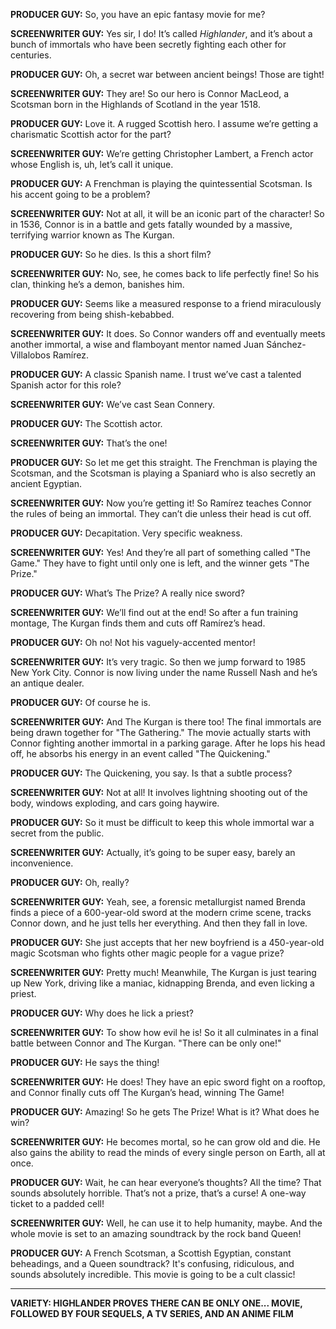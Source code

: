 **PRODUCER GUY:** So, you have an epic fantasy movie for me?

**SCREENWRITER GUY:** Yes sir, I do! It’s called *Highlander*, and it’s about a bunch of immortals who have been secretly fighting each other for centuries.

**PRODUCER GUY:** Oh, a secret war between ancient beings! Those are tight!

**SCREENWRITER GUY:** They are! So our hero is Connor MacLeod, a Scotsman born in the Highlands of Scotland in the year 1518.

**PRODUCER GUY:** Love it. A rugged Scottish hero. I assume we’re getting a charismatic Scottish actor for the part?

**SCREENWRITER GUY:** We’re getting Christopher Lambert, a French actor whose English is, uh, let’s call it unique.

**PRODUCER GUY:** A Frenchman is playing the quintessential Scotsman. Is his accent going to be a problem?

**SCREENWRITER GUY:** Not at all, it will be an iconic part of the character! So in 1536, Connor is in a battle and gets fatally wounded by a massive, terrifying warrior known as The Kurgan.

**PRODUCER GUY:** So he dies. Is this a short film?

**SCREENWRITER GUY:** No, see, he comes back to life perfectly fine! So his clan, thinking he’s a demon, banishes him.

**PRODUCER GUY:** Seems like a measured response to a friend miraculously recovering from being shish-kebabbed.

**SCREENWRITER GUY:** It does. So Connor wanders off and eventually meets another immortal, a wise and flamboyant mentor named Juan Sánchez-Villalobos Ramírez.

**PRODUCER GUY:** A classic Spanish name. I trust we’ve cast a talented Spanish actor for this role?

**SCREENWRITER GUY:** We’ve cast Sean Connery.

**PRODUCER GUY:** The Scottish actor.

**SCREENWRITER GUY:** That’s the one!

**PRODUCER GUY:** So let me get this straight. The Frenchman is playing the Scotsman, and the Scotsman is playing a Spaniard who is also secretly an ancient Egyptian.

**SCREENWRITER GUY:** Now you’re getting it! So Ramírez teaches Connor the rules of being an immortal. They can’t die unless their head is cut off.

**PRODUCER GUY:** Decapitation. Very specific weakness.

**SCREENWRITER GUY:** Yes! And they’re all part of something called "The Game." They have to fight until only one is left, and the winner gets "The Prize."

**PRODUCER GUY:** What’s The Prize? A really nice sword?

**SCREENWRITER GUY:** We’ll find out at the end! So after a fun training montage, The Kurgan finds them and cuts off Ramírez’s head.

**PRODUCER GUY:** Oh no! Not his vaguely-accented mentor!

**SCREENWRITER GUY:** It’s very tragic. So then we jump forward to 1985 New York City. Connor is now living under the name Russell Nash and he’s an antique dealer.

**PRODUCER GUY:** Of course he is.

**SCREENWRITER GUY:** And The Kurgan is there too! The final immortals are being drawn together for "The Gathering." The movie actually starts with Connor fighting another immortal in a parking garage. After he lops his head off, he absorbs his energy in an event called "The Quickening."

**PRODUCER GUY:** The Quickening, you say. Is that a subtle process?

**SCREENWRITER GUY:** Not at all! It involves lightning shooting out of the body, windows exploding, and cars going haywire.

**PRODUCER GUY:** So it must be difficult to keep this whole immortal war a secret from the public.

**SCREENWRITER GUY:** Actually, it’s going to be super easy, barely an inconvenience.

**PRODUCER GUY:** Oh, really?

**SCREENWRITER GUY:** Yeah, see, a forensic metallurgist named Brenda finds a piece of a 600-year-old sword at the modern crime scene, tracks Connor down, and he just tells her everything. And then they fall in love.

**PRODUCER GUY:** She just accepts that her new boyfriend is a 450-year-old magic Scotsman who fights other magic people for a vague prize?

**SCREENWRITER GUY:** Pretty much! Meanwhile, The Kurgan is just tearing up New York, driving like a maniac, kidnapping Brenda, and even licking a priest.

**PRODUCER GUY:** Why does he lick a priest?

**SCREENWRITER GUY:** To show how evil he is! So it all culminates in a final battle between Connor and The Kurgan. "There can be only one!"

**PRODUCER GUY:** He says the thing!

**SCREENWRITER GUY:** He does! They have an epic sword fight on a rooftop, and Connor finally cuts off The Kurgan’s head, winning The Game!

**PRODUCER GUY:** Amazing! So he gets The Prize! What is it? What does he win?

**SCREENWRITER GUY:** He becomes mortal, so he can grow old and die. He also gains the ability to read the minds of every single person on Earth, all at once.

**PRODUCER GUY:** Wait, he can hear everyone’s thoughts? All the time? That sounds absolutely horrible. That’s not a prize, that’s a curse! A one-way ticket to a padded cell!

**SCREENWRITER GUY:** Well, he can use it to help humanity, maybe. And the whole movie is set to an amazing soundtrack by the rock band Queen!

**PRODUCER GUY:** A French Scotsman, a Scottish Egyptian, constant beheadings, and a Queen soundtrack? It's confusing, ridiculous, and sounds absolutely incredible. This movie is going to be a cult classic!

***

**VARIETY: HIGHLANDER PROVES THERE CAN BE ONLY ONE... MOVIE, FOLLOWED BY FOUR SEQUELS, A TV SERIES, AND AN ANIME FILM**